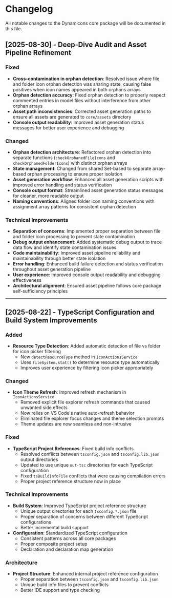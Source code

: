 # Changelog

All notable changes to the Dynamicons core package will be documented in this file.

## [2025-08-30] - Deep-Dive Audit and Asset Pipeline Refinement

### Fixed

- **Cross-contamination in orphan detection**: Resolved issue where file and folder icon orphan detection was sharing state, causing false positives when icon names appeared in both orphans arrays
- **Orphan detection accuracy**: Fixed orphan detection to properly respect commented entries in model files without interference from other orphan arrays
- **Asset path inconsistencies**: Corrected asset generation paths to ensure all assets are generated to `core/assets` directory
- **Console output readability**: Improved asset generation status messages for better user experience and debugging

### Changed

- **Orphan detection architecture**: Refactored orphan detection into separate functions (`checkOrphanedFileIcons` and `checkOrphanedFolderIcons`) with distinct orphan arrays
- **State management**: Changed from shared Set-based to separate array-based orphan processing to ensure proper isolation
- **Asset generation workflow**: Enhanced all asset generation scripts with improved error handling and status verification
- **Console output format**: Streamlined asset generation status messages for cleaner, more readable output
- **Naming conventions**: Aligned folder icon naming conventions with assignment array patterns for consistent orphan detection

### Technical Improvements

- **Separation of concerns**: Implemented proper separation between file and folder icon processing to prevent state contamination
- **Debug output enhancement**: Added systematic debug output to trace data flow and identify state contamination issues
- **Code maintainability**: Improved asset pipeline reliability and maintainability through better state isolation
- **Error handling**: Enhanced build failure detection and status verification throughout asset generation pipeline
- **User experience**: Improved console output readability and debugging effectiveness
- **Architectural alignment**: Ensured asset pipeline follows core package self-sufficiency principles

---

## [2025-08-22] - TypeScript Configuration and Build System Improvements

### Added

- **Resource Type Detection**: Added automatic detection of file vs folder for icon picker filtering
    - New `detectResourceType` method in `IconActionsService`
    - Uses `fileSystem.stat()` to determine resource type automatically
    - Improves user experience by filtering icon picker appropriately

### Changed

- **Icon Theme Refresh**: Improved refresh mechanism in `IconActionsService`
    - Removed explicit file explorer refresh commands that caused unwanted side effects
    - Now relies on VS Code's native auto-refresh behavior
    - Eliminated file explorer focus changes and theme selection prompts
    - Theme updates are now seamless and non-intrusive

### Fixed

- **TypeScript Project References**: Fixed build info conflicts
    - Resolved conflicts between `tsconfig.json` and `tsconfig.lib.json` output directories
    - Updated to use unique `out-tsc` directories for each TypeScript configuration
    - Fixed `tsBuildInfoFile` conflicts that were causing compilation errors
    - Proper project reference structure now in place

### Technical Improvements

- **Build System**: Improved TypeScript project reference structure
    - Unique output directories for each `tsconfig.*.json` file
    - Proper separation of concerns between different TypeScript configurations
    - Better incremental build support
- **Configuration**: Standardized TypeScript configuration
    - Consistent patterns across all core packages
    - Proper composite project setup
    - Declaration and declaration map generation

### Architecture

- **Project Structure**: Enhanced internal project reference configuration
    - Proper separation between `tsconfig.json` and `tsconfig.lib.json`
    - Unique build info files to prevent conflicts
    - Better IDE support and type checking

